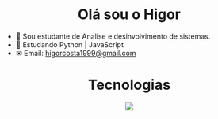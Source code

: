 <h1 align="center">
Olá sou o Higor
</h1>
 
- 🔭 Sou estudante de Analise e desinvolvimento de sistemas.
- 🌱 Estudando Python | JavaScript
- ✉ Email: higorcosta1999@gmail.com

<h1 align="center">
Tecnologias
</h1>
  
<!--- skillicons --->
<p align="center">
  <a href="https://skillicons.dev">
    <img src="https://skillicons.dev/icons?i=python,js,html,css,bootstrap" />
  </a>
</p>
 



